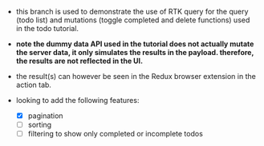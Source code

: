 - this branch is used to demonstrate the use of RTK query for the query (todo list) and mutations (toggle completed and delete functions) used in the todo tutorial.

- **note the dummy data API used in the tutorial does not actually mutate the server data, it only simulates the results in the payload. therefore, the results are not reflected in the UI.**

- the result(s) can however be seen in the Redux browser extension in the action tab.

- looking to add the following features:
  - [x] pagination
  - [ ] sorting
  - [ ] filtering to show only completed or incomplete todos

